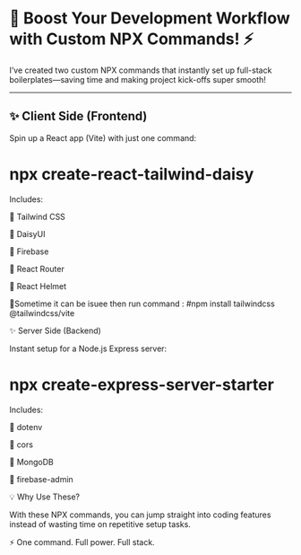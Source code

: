 # 🚀 Boost Your Development Workflow with Custom NPX Commands! ⚡

I’ve created two custom NPX commands that instantly set up full-stack boilerplates—saving time and making project kick-offs super smooth!  

---

## ✨ Client Side (Frontend)

Spin up a React app (Vite) with just one command:  


# npx create-react-tailwind-daisy #

Includes:

🔹 Tailwind CSS

🔹 DaisyUI

🔹 Firebase

🔹 React Router

🔹 React Helmet

🔹Sometime it can be isuee then run command : #npm install tailwindcss @tailwindcss/vite

✨ Server Side (Backend)

Instant setup for a Node.js Express server:

# npx create-express-server-starter #

Includes:

🔹 dotenv

🔹 cors

🔹 MongoDB

🔹 firebase-admin

💡 Why Use These?

With these NPX commands, you can jump straight into coding features instead of wasting time on repetitive setup tasks.

⚡ One command. Full power. Full stack.
